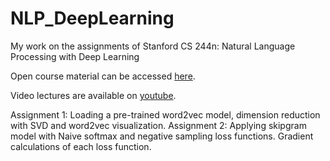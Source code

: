 # NLP_DeepLearning
My work on the assignments of Stanford CS 244n: Natural Language Processing with Deep Learning

Open course material can be accessed [here](http://web.stanford.edu/class/cs224n/).

Video lectures are available on [youtube](https://www.youtube.com/watch?v=OQQ-W_63UgQ&list=PL3FW7Lu3i5Jsnh1rnUwq_TcylNr7EkRe6).

Assignment 1: Loading a pre-trained word2vec model, dimension reduction with SVD and word2vec visualization.
Assignment 2: Applying skipgram model with Naive softmax and negative sampling loss functions. Gradient calculations of each loss function. 

